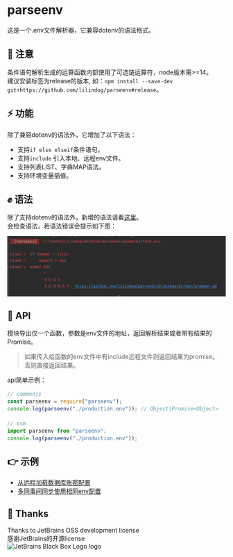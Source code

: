 # parseenv

这是一个.env文件解析器，它兼容dotenv的语法格式。   

## 🚨 注意
条件语句解析生成的运算函数内部使用了可选链运算符，node版本需>=14。      
建议安装标签为release的版本, 如：`npm install --save-dev git+https://github.com/lilindog/parseenv#release`。        


## ⚡ 功能
除了兼容dotenv的语法外，它增加了以下语法：   
* 支持`if else elseif`条件语句。  
* 支持`include` 引入本地、远程env文件。
* 支持列表LIST、字典MAP语法。
* 支持环境变量插值。   

## ✊ 语法
除了支持dotenv的语法外，新增的语法请看[这里](./doc/grammar.md)。  
会检查语法，若语法错误会提示如下图：  

![doc/grammar_error_example.png](doc/grammar_error_example.png)

## 🔨 API
模块导出仅一个函数，参数是env文件的地址，返回解析结果或者带有结果的Promise。     
>如果传入给函数的env文件中有include远程文件则返回结果为promise。  
>否则直接返回结果。   

api简单示例：
```js
// commonjs
const parseenv = require("parseenv");
console.log(parseenv("./production.env")); // Object|Promise<Object>

// esm
import parseenv from "parseenv";
console.log(parseenv("./production.env"));   
```

## 👉 示例
* [从远程加载数据库账密配置](./doc/example1.md)
* [多同事间同步使用相同env配置](./doc/example2.md)

## 🙏 Thanks
Thanks to JetBrains OSS development license   
感谢JetBrains的开源license      
![JetBrains Black Box Logo logo](https://resources.jetbrains.com/storage/products/company/brand/logos/jb_square.svg)